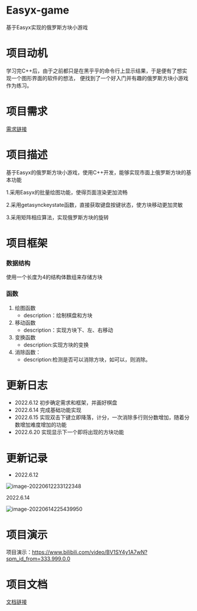 # Easyx-game
基于Easyx实现的俄罗斯方块小游戏

# 项目动机
学习完C++后，由于之前都只是在黑乎乎的命令行上显示结果，于是便有了想实现一个图形界面的软件的想法，
便找到了一个好入门并有趣的俄罗斯方块小游戏作为练习。

# 项目需求
[需求链接](https://github.com/Marhoosh/Easyx-game/blob/main/%E4%BF%84%E7%BD%97%E6%96%AF%E6%96%B9%E5%9D%97/%E9%9C%80%E6%B1%82%E8%AF%B4%E6%98%8E%E4%B9%A6.md)

# 项目描述
基于Easyx的俄罗斯方块小游戏，使用C++开发，能够实现市面上俄罗斯方块的基本功能

1.采用Easyx的批量绘图功能，使得页面渲染更加流畅

2.采用getasynckeystate函数，直接获取键盘按键状态，使方块移动更加灵敏

3.采用矩阵相应算法，实现俄罗斯方块的旋转

# 项目框架

### 数据结构

使用一个长度为4的结构体数组来存储方块

### 函数

1. 绘图函数
    * description：绘制棋盘和方块
2. 移动函数
    * description：实现方块下、左、右移动
3. 变换函数
    * description:实现方块的变换
4. 消除函数：
    * description:检测是否可以消除方块，如可以，则消除。


# 更新日志

* 2022.6.12 初步确定需求和框架，并画好棋盘
* 2022.6.14 完成基础功能实现
* 2022.6.15 实现双击下键立即降落，计分，一次消除多行则分数增加，随着分数增加难度增加的功能
* 2022.6.20 实现显示下一个即将出现的方块功能


# 更新记录

* 2022.6.12

![image-20220612233122348](https://s2.loli.net/2022/06/12/QJP8rBZnXKmq4gU.png)

2022.6.14

![image-20220614225439950](https://s2.loli.net/2022/06/14/rm2i1fUo6tAGKsW.png)

# 项目演示
项目演示：https://www.bilibili.com/video/BV1SY4y1A7wN?spm_id_from=333.999.0.0

# 项目文档
[文档链接](https://github.com/Marhoosh/Easyx-game/blob/main/%E4%BF%84%E7%BD%97%E6%96%AF%E6%96%B9%E5%9D%97/%E6%96%87%E6%A1%A3.md)




